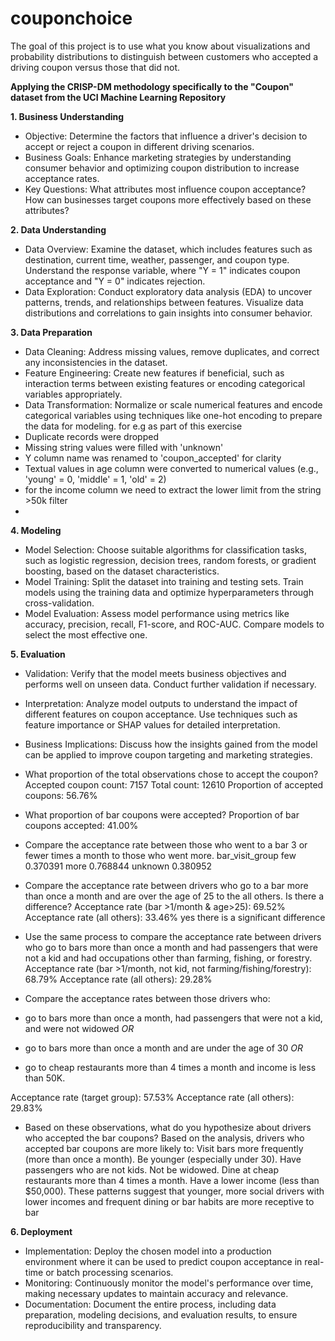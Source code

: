 # couponchoice
The goal of this project is to use what you know about visualizations and probability distributions to distinguish between customers who accepted a driving coupon versus those that did not.

**Applying the CRISP-DM methodology specifically to the "Coupon" dataset from the UCI Machine Learning Repository**

**1. Business Understanding**
- Objective: Determine the factors that influence a driver's decision to accept or reject a coupon in different driving scenarios.
- Business Goals: Enhance marketing strategies by understanding consumer behavior and optimizing coupon distribution to increase acceptance rates.
- Key Questions: What attributes most influence coupon acceptance? How can businesses target coupons more effectively based on these attributes?

**2. Data Understanding**
- Data Overview: Examine the dataset, which includes features such as destination, current time, weather, passenger, and coupon type. Understand the response variable, where "Y = 1" indicates coupon acceptance and "Y = 0" indicates rejection.
- Data Exploration: Conduct exploratory data analysis (EDA) to uncover patterns, trends, and relationships between features. Visualize data distributions and correlations to gain insights into consumer behavior.

**3. Data Preparation**
- Data Cleaning: Address missing values, remove duplicates, and correct any inconsistencies in the dataset.
- Feature Engineering: Create new features if beneficial, such as interaction terms between existing features or encoding categorical variables appropriately.
- Data Transformation: Normalize or scale numerical features and encode categorical variables using techniques like one-hot encoding to prepare the data for modeling.
for e.g as part of this exercise 
- Duplicate records were dropped
- Missing string values were filled with 'unknown'
- Y column name was renamed to 'coupon_accepted' for clarity
- Textual values in age column were converted to numerical values (e.g., 'young' = 0, 'middle' = 1, 'old' = 2)
- for the income column we need to extract the lower limit from the string >50k filter
- 
**4. Modeling**
- Model Selection: Choose suitable algorithms for classification tasks, such as logistic regression, decision trees, random forests, or gradient boosting, based on the dataset characteristics.
- Model Training: Split the dataset into training and testing sets. Train models using the training data and optimize hyperparameters through cross-validation.
- Model Evaluation: Assess model performance using metrics like accuracy, precision, recall, F1-score, and ROC-AUC. Compare models to select the most effective one.

**5. Evaluation**
- Validation: Verify that the model meets business objectives and performs well on unseen data. Conduct further validation if necessary.
- Interpretation: Analyze model outputs to understand the impact of different features on coupon acceptance. Use techniques such as feature importance or SHAP values for detailed interpretation.
- Business Implications: Discuss how the insights gained from the model can be applied to improve coupon targeting and marketing strategies.
- What proportion of the total observations chose to accept the coupon?
Accepted coupon count: 7157
Total count: 12610
Proportion of accepted coupons: 56.76%

- What proportion of bar coupons were accepted?
Proportion of bar coupons accepted: 41.00%

- Compare the acceptance rate between those who went to a bar 3 or fewer times a month to those who went more.
bar_visit_group
few        0.370391
more       0.768844
unknown    0.380952

- Compare the acceptance rate between drivers who go to a bar more than once a month and are over the age of 25 to the all others.  Is there a difference?
Acceptance rate (bar >1/month & age>25): 69.52%
Acceptance rate (all others): 33.46%
yes there is a significant difference

- Use the same process to compare the acceptance rate between drivers who go to bars more than once a month and had passengers that were not a kid and had occupations other than farming, fishing, or forestry.
Acceptance rate (bar >1/month, not kid, not farming/fishing/forestry): 68.79%
Acceptance rate (all others): 29.28%

- Compare the acceptance rates between those drivers who:

- go to bars more than once a month, had passengers that were not a kid, and were not widowed *OR*
- go to bars more than once a month and are under the age of 30 *OR*
- go to cheap restaurants more than 4 times a month and income is less than 50K.

Acceptance rate (target group): 57.53%
Acceptance rate (all others): 29.83%

- Based on these observations, what do you hypothesize about drivers who accepted the bar coupons? 
Based on the analysis, drivers who accepted bar coupons are more likely to:
Visit bars more frequently (more than once a month).
Be younger (especially under 30).
Have passengers who are not kids.
Not be widowed.
Dine at cheap restaurants more than 4 times a month.
Have a lower income (less than $50,000).
These patterns suggest that younger, more social drivers with lower incomes and frequent dining or bar habits are more receptive to bar

**6. Deployment**
- Implementation: Deploy the chosen model into a production environment where it can be used to predict coupon acceptance in real-time or batch processing scenarios.
- Monitoring: Continuously monitor the model's performance over time, making necessary updates to maintain accuracy and relevance.
- Documentation: Document the entire process, including data preparation, modeling decisions, and evaluation results, to ensure reproducibility and transparency.